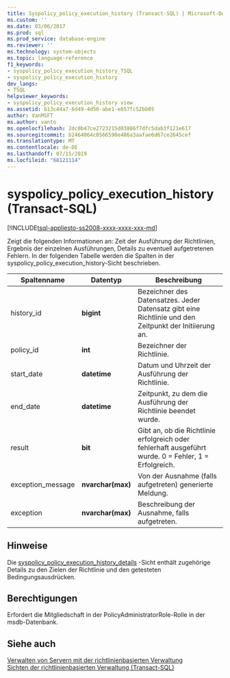 ```yaml
---
title: Syspolicy_policy_execution_history (Transact-SQL) | Microsoft-Dokumentation
ms.custom: ''
ms.date: 03/06/2017
ms.prod: sql
ms.prod_service: database-engine
ms.reviewer: ''
ms.technology: system-objects
ms.topic: language-reference
f1_keywords:
- syspolicy_policy_execution_history_TSQL
- syspolicy_policy_execution_history
dev_langs:
- TSQL
helpviewer_keywords:
- syspolicy_policy_execution_history view
ms.assetid: b13c44a7-6d49-4d50-abe1-e657fc52bb05
author: VanMSFT
ms.author: vanto
ms.openlocfilehash: 2dc0b47ce2723215d03886f7dfc5dab3f121e617
ms.sourcegitcommit: b2464064c0566590e486a3aafae6d67ce2645cef
ms.translationtype: MT
ms.contentlocale: de-DE
ms.lasthandoff: 07/15/2019
ms.locfileid: "68121114"
---
```

# <a name="syspolicypolicyexecutionhistory-transact-sql"></a>syspolicy_policy_execution_history (Transact-SQL)
[!INCLUDE[tsql-appliesto-ss2008-xxxx-xxxx-xxx-md](../../includes/tsql-appliesto-ss2008-xxxx-xxxx-xxx-md.md)]

  Zeigt die folgenden Informationen an: Zeit der Ausführung der Richtlinien, Ergebnis der einzelnen Ausführungen, Details zu eventuell aufgetretenen Fehlern. In der folgenden Tabelle werden die Spalten in der syspolicy_policy_execution_history-Sicht beschrieben.  
  
|Spaltenname|Datentyp|Beschreibung|  
|-----------------|---------------|-----------------|  
|history_id|**bigint**|Bezeichner des Datensatzes. Jeder Datensatz gibt eine Richtlinie und den Zeitpunkt der Initiierung an.|  
|policy_id|**int**|Bezeichner der Richtlinie.|  
|start_date|**datetime**|Datum und Uhrzeit der Ausführung der Richtlinie.|  
|end_date|**datetime**|Zeitpunkt, zu dem die Ausführung der Richtlinie beendet wurde.|  
|result|**bit**|Gibt an, ob die Richtlinie erfolgreich oder fehlerhaft ausgeführt wurde. 0 = Fehler, 1 = Erfolgreich.|  
|exception_message|**nvarchar(max)**|Von der Ausnahme (falls aufgetreten) generierte Meldung.|  
|exception|**nvarchar(max)**|Beschreibung der Ausnahme, falls aufgetreten.|  
  
## <a name="remarks"></a>Hinweise  
 Die [syspolicy_policy_execution_history_details](../../relational-databases/system-catalog-views/syspolicy-policy-execution-history-details-transact-sql.md) -Sicht enthält zugehörige Details zu den Zielen der Richtlinie und den getesteten Bedingungsausdrücken.  
  
## <a name="permissions"></a>Berechtigungen  
 Erfordert die Mitgliedschaft in der PolicyAdministratorRole-Rolle in der msdb-Datenbank.  
  
## <a name="see-also"></a>Siehe auch  
 [Verwalten von Servern mit der richtlinienbasierten Verwaltung](../../relational-databases/policy-based-management/administer-servers-by-using-policy-based-management.md)   
 [Sichten der richtlinienbasierten Verwaltung &#40;Transact-SQL&#41;](../../relational-databases/system-catalog-views/policy-based-management-views-transact-sql.md)  
  
  
